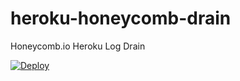 # heroku-honeycomb-drain
Honeycomb.io Heroku Log Drain

[![Deploy](https://www.herokucdn.com/deploy/button.svg)](https://heroku.com/deploy?template=https://github.com/dreid/heroku-honeycomb-drain)